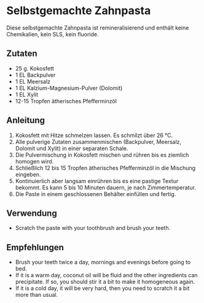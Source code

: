 # Selbstgemachte Zahnpasta

Diese selbstgemachte Zahnpasta ist remineralisierend und enthält keine Chemikalien, kein SLS, kein fluoride.

## Zutaten

 - 25 g. Kokosfett
 - 1 EL Backpulver
 - 1 EL Meersalz
 - 1 EL Kalzium-Magnesium-Pulver (Dolomit)
 - 1 EL Xylit
 - 12-15 Tropfen ätherisches Pfefferminzöl
 
## Anleitung

 1. Kokosfett mit Hitze schmelzen lassen. Es schmilzt über 26 °C.
 2. Alle pulverige Zutaten zusammenmischen (Backpulver, Meersalz, Dolomit und Xylit) in einer separaten Schale.
 3. Die Pulvermischung in Kokosfett mischen und rühren bis es ziemlich homogen wird.
 4. Schließlich 12 bis 15 Tropfen ätherisches Pfefferminzöl in die Mischung eingeben.
 5. Kontinuierlich aber langsam einrühren bis es eine pastige Textur bekommt. Es kann 5 bis 10 Minuten dauern, je nach
Zimmertemperatur.
 6. Die Paste in einem geschlossenen Behälter einfüllen und fertig.
 
## Verwendung
 
 - Scratch the paste with your toothbrush and brush your teeth.

## Empfehlungen

 - Brush your teeth twice a day, mornings and evenings before going to bed.
 - If it is a warm day, coconut oil will be fluid and the other ingredients can precipitate. If so, you should stir it a
bit to make it homogeneous again.
 - If it is a cold day, it will be very hard, then you need to scratch it a bit more than usual.

